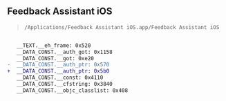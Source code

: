 ## Feedback Assistant iOS

> `/Applications/Feedback Assistant iOS.app/Feedback Assistant iOS`

```diff

   __TEXT.__eh_frame: 0x520
   __DATA_CONST.__auth_got: 0x1158
   __DATA_CONST.__got: 0xe20
-  __DATA_CONST.__auth_ptr: 0x570
+  __DATA_CONST.__auth_ptr: 0x5b0
   __DATA_CONST.__const: 0x4110
   __DATA_CONST.__cfstring: 0x3840
   __DATA_CONST.__objc_classlist: 0x408

```
